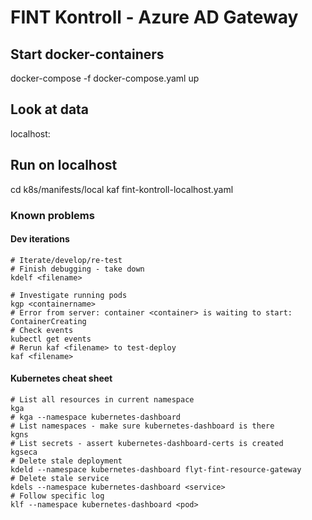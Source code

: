 # FINT Kontroll - Azure AD Gateway

## Start docker-containers

docker-compose -f docker-compose.yaml up

## Look at data

localhost:

## Run on localhost

cd k8s/manifests/local
kaf fint-kontroll-localhost.yaml

### Known problems

#### Dev iterations

    # Iterate/develop/re-test
    # Finish debugging - take down
    kdelf <filename>

    # Investigate running pods
    kgp <containername>
    # Error from server: container <container> is waiting to start: ContainerCreating
    # Check events
    kubectl get events
    # Rerun kaf <filename> to test-deploy
    kaf <filename>

#### Kubernetes cheat sheet

    # List all resources in current namespace
    kga
    # kga --namespace kubernetes-dashboard
    # List namespaces - make sure kubernetes-dashboard is there
    kgns
    # List secrets - assert kubernetes-dashboard-certs is created
    kgseca
    # Delete stale deployment
    kdeld --namespace kubernetes-dashboard flyt-fint-resource-gateway
    # Delete stale service
    kdels --namespace kubernetes-dashboard <service>
    # Follow specific log
    klf --namespace kubernetes-dashboard <pod> 